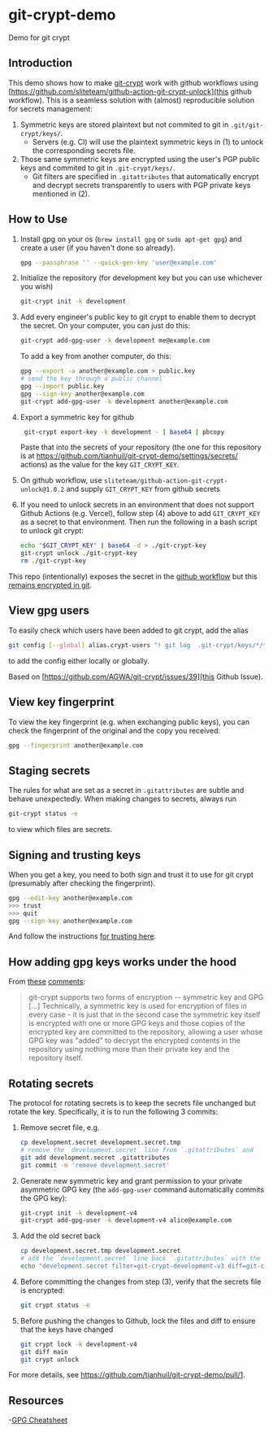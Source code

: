 # git-crypt-demo

Demo for git crypt

## Introduction

This demo shows how to make [git-crypt](https://github.com/AGWA/git-crypt) work with github workflows using [https://github.com/sliteteam/github-action-git-crypt-unlock](this github workflow).  This is a seamless solution with (almost) reproducible solution for secrets management:

1. Symmetric keys are stored plaintext but not commited to git in `.git/git-crypt/keys/`.
   - Servers (e.g. CI) will use the plaintext symmetric keys in (1) to unlock the corresponding secrets file.
2. Those same symmetric keys are encrypted using the user's PGP public keys and commited to git in `.git-crypt/keys/`.
   - Git filters are specified in `.gitattributes` that automatically encrypt and decrypt secrets transparently to users with PGP private keys mentioned in (2).

## How to Use

1. Install gpg on your os (`brew install gpg` or `sudo apt-get gpg`) and create a user (if you haven't done so already).

   ```bash
   gpg --passphrase '' --quick-gen-key 'user@example.com'
   ```

2. Initialize the repository (for development key but you can use whichever you wish)

   ```bash
   git-crypt init -k development
   ```

3. Add every engineer's public key to git crypt to enable them to decrypt the secret.  On your computer, you can just do this:

   ```bash
   git-crypt add-gpg-user -k development me@example.com
   ```

   To add a key from another computer, do this:

   ```bash
   gpg --export -a another@example.com > public.key
   # send the key through a public channel
   gpg --import public.key
   gpg --sign-key another@example.com
   git-crypt add-gpg-user -k development another@example.com
   ```

4. Export a symmetric key for github

   ```bash
    git-crypt export-key -k development - | base64 | pbcopy
   ```

   Paste that into the secrets of your repository (the one for this repository is at <https://github.com/tianhuil/git-crypt-demo/settings/secrets/>  actions) as the value for the key `GIT_CRYPT_KEY`.

5. On github workflow, use `sliteteam/github-action-git-crypt-unlock@1.0.2` and supply `GIT_CRYPT_KEY` from github secrets

6. If you need to unlock secrets in an environment that does not support Github Actions (e.g. Vercel), follow step (4) above to add `GIT_CRYPT_KEY` as a secret to that environment.  Then run the following in a bash script to unlock git crypt:

   ```bash
   echo "$GIT_CRYPT_KEY" | base64 -d > ./git-crypt-key
   git-crypt unlock ./git-crypt-key
   rm ./git-crypt-key
   ```

This repo (intentionally) exposes the secret in the [github workflow](https://github.com/tianhuil/git-crypt-demo/runs/1545130895?check_suite_focus=true) but this [remains encrypted in git](https://github.com/tianhuil/git-crypt-demo/blob/main/file.secret).

## View gpg users

To easily check which users have been added to git crypt, add the alias

```bash
git config [--global] alias.crypt-users "! git log  .git-crypt/keys/*/*/*.gpg | egrep '\\b[A-Za-z0-9._%+-]+@[A-Za-z0-9.-]+\\.[A-Za-z]{2,6}\\b'"
```

to add the config either locally or globally.

Based on [https://github.com/AGWA/git-crypt/issues/39](this Github Issue).

## View key fingerprint

To view the key fingerprint (e.g. when exchanging public keys), you can check the fingerprint of the original and the copy you received:

```bash
gpg --fingerprint another@example.com
```

## Staging secrets

The rules for what are set as a secret in `.gitattributes` are subtle and behave unexpectedly.  When making changes to secrets, always run

```bash
git-crypt status -e
```

to view which files are secrets.

## Signing and trusting keys

When you get a key, you need to both sign and trust it to use for git crypt (presumably after checking the fingerprint).

```bash
gpg --edit-key another@example.com
>>> trust
>>> quit
gpg --sign-key another@example.com
```

And follow the instructions [for trusting here](https://www.gnupg.org/gph/en/manual/x334.html).

## How adding gpg keys works under the hood

From [these](https://github.com/AGWA/git-crypt/issues/47#issuecomment-103765784) [comments](https://github.com/AGWA/git-crypt/issues/47#issuecomment-103778947):
> git-crypt supports two forms of encryption -- symmetric key and GPG [...] Technically, a symmetric key is used for encryption of files in every case - it is just that in the second case the symmetric key itself is encrypted with one or more GPG keys and those copies of the encrypted key are committed to the repository, allowing a user whose GPG key was "added" to decrypt the encrypted contents in the repository using nothing more than their private key and the repository itself.

## Rotating secrets

The protocol for rotating secrets is to keep the secrets file unchanged but rotate the key.  Specifically, it is to run the following 3 commits:

1. Remove secret file, e.g. 

   ```bash
   cp development.secret development.secret.tmp
   # remove the `development.secret` line from `.gitattributes` and
   git add development.secret .gitattributes
   git commit -m 'remove development.secret'
   ```

2. Generate new symmetric key and grant permission to your private asymmetric
   GPG key (the `add-gpg-user` command automatically commits the GPG key):

   ```bash
   git-crypt init -k development-v4
   git-crypt add-gpg-user -k development-v4 alice@example.com
   ```

3. Add the old secret back

   ```bash
   cp development.secret.tmp development.secret
   # add the `development.secret` line back `.gitattributes` with the new key:
   echo "development.secret filter=git-crypt-development-v3 diff=git-crypt-development-v3" >> .gitattributes
   ```

4. Before committing the changes from step (3), verify that the secrets file is encrypted:

   ```bash
   git crypt status -e
   ```

5. Before pushing the changes to Github, lock the files and diff to ensure that
   the keys have changed

   ```bash
   git crypt lock -k development-v4
   git diff main
   git crypt unlock
   ```

For more details, see <https://github.com/tianhuil/git-crypt-demo/pull/1>.

## Resources

-[GPG Cheatsheet](http://irtfweb.ifa.hawaii.edu/~lockhart/gpg/)
